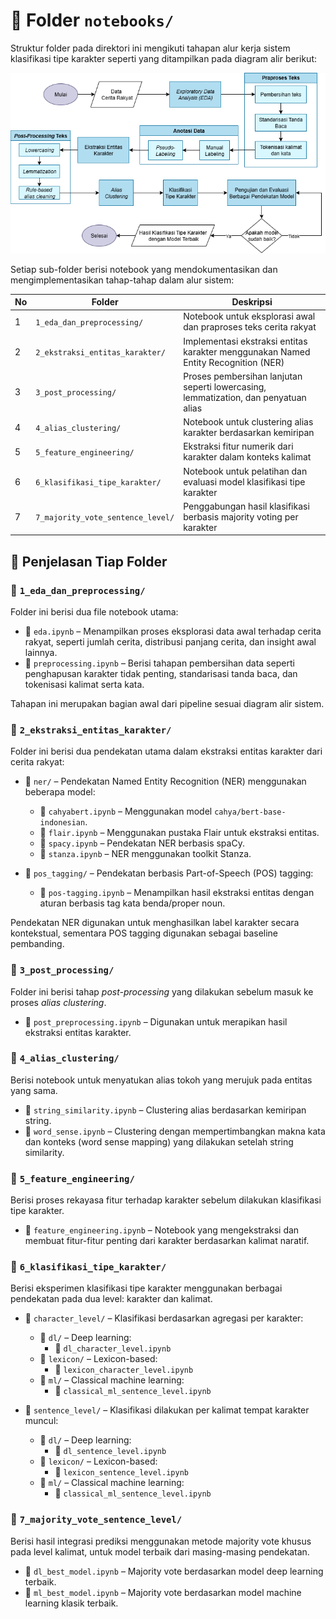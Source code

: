 # 📂 Folder `notebooks/`

Struktur folder pada direktori ini mengikuti tahapan alur kerja sistem klasifikasi tipe karakter seperti yang ditampilkan pada diagram alir berikut:

<p align="center">
  <img src="../img/flowchart.png" alt="Flowchart Sistem" width="600"/>
</p>

Setiap sub-folder berisi notebook yang mendokumentasikan dan mengimplementasikan tahap-tahap dalam alur sistem:

| No | Folder                                | Deskripsi                                                                 |
|----|---------------------------------------|---------------------------------------------------------------------------|
| 1  | `1_eda_dan_preprocessing/`            | Notebook untuk eksplorasi awal dan praproses teks cerita rakyat          |
| 2  | `2_ekstraksi_entitas_karakter/`       | Implementasi ekstraksi entitas karakter menggunakan Named Entity Recognition (NER) |
| 3  | `3_post_processing/`                  | Proses pembersihan lanjutan seperti lowercasing, lemmatization, dan penyatuan alias |
| 4  | `4_alias_clustering/`                 | Notebook untuk clustering alias karakter berdasarkan kemiripan           |
| 5  | `5_feature_engineering/`              | Ekstraksi fitur numerik dari karakter dalam konteks kalimat              |
| 6  | `6_klasifikasi_tipe_karakter/`        | Notebook untuk pelatihan dan evaluasi model klasifikasi tipe karakter    |
| 7  | `7_majority_vote_sentence_level/`     | Penggabungan hasil klasifikasi berbasis majority voting per karakter     |

## 📓 Penjelasan Tiap Folder

### 📁 `1_eda_dan_preprocessing/`

Folder ini berisi dua file notebook utama:

- 📓 `eda.ipynb` – Menampilkan proses eksplorasi data awal terhadap cerita rakyat, seperti jumlah cerita, distribusi panjang cerita, dan insight awal lainnya.
- 📓 `preprocessing.ipynb` – Berisi tahapan pembersihan data seperti penghapusan karakter tidak penting, standarisasi tanda baca, dan tokenisasi kalimat serta kata.

Tahapan ini merupakan bagian awal dari pipeline sesuai diagram alir sistem.

### 📁 `2_ekstraksi_entitas_karakter/`

Folder ini berisi dua pendekatan utama dalam ekstraksi entitas karakter dari cerita rakyat:

- 📂 `ner/` – Pendekatan Named Entity Recognition (NER) menggunakan beberapa model:
  - 📓 `cahyabert.ipynb` – Menggunakan model `cahya/bert-base-indonesian`.
  - 📓 `flair.ipynb` – Menggunakan pustaka Flair untuk ekstraksi entitas.
  - 📓 `spacy.ipynb` – Pendekatan NER berbasis spaCy.
  - 📓 `stanza.ipynb` – NER menggunakan toolkit Stanza.

- 📂 `pos_tagging/` – Pendekatan berbasis Part-of-Speech (POS) tagging:
  - 📓 `pos-tagging.ipynb` – Menampilkan hasil ekstraksi entitas dengan aturan berbasis tag kata benda/proper noun.


Pendekatan NER digunakan untuk menghasilkan label karakter secara kontekstual, sementara POS tagging digunakan sebagai baseline pembanding.

### 📁 `3_post_processing/`

Folder ini berisi tahap *post-processing* yang dilakukan sebelum masuk ke proses *alias clustering*.  
- 📓 `post_preprocessing.ipynb` – Digunakan untuk merapikan hasil ekstraksi entitas karakter.

### 📁 `4_alias_clustering/`
Berisi notebook untuk menyatukan alias tokoh yang merujuk pada entitas yang sama.

- 📓 `string_similarity.ipynb` – Clustering alias berdasarkan kemiripan string.
- 📓 `word_sense.ipynb` – Clustering dengan mempertimbangkan makna kata dan konteks (word sense mapping) yang dilakukan setelah string similarity.

### 📁 `5_feature_engineering/`
Berisi proses rekayasa fitur terhadap karakter sebelum dilakukan klasifikasi tipe karakter.

- 📓 `feature_engineering.ipynb` – Notebook yang mengekstraksi  dan membuat fitur-fitur penting dari karakter berdasarkan kalimat naratif.

### 📁 `6_klasifikasi_tipe_karakter/`
Berisi eksperimen klasifikasi tipe karakter menggunakan berbagai pendekatan pada dua level: karakter dan kalimat.

- 📂 `character_level/` – Klasifikasi berdasarkan agregasi per karakter:
  - 📂 `dl/` – Deep learning:
    - 📓 `dl_character_level.ipynb`
  - 📂 `lexicon/` – Lexicon-based:
    - 📓 `lexicon_character_level.ipynb`
  - 📂 `ml/` – Classical machine learning:
    - 📓 `classical_ml_sentence_level.ipynb`

- 📂 `sentence_level/` – Klasifikasi dilakukan per kalimat tempat karakter muncul:
  - 📂 `dl/` – Deep learning:
    - 📓 `dl_sentence_level.ipynb`
  - 📂 `lexicon/` – Lexicon-based:
    - 📓 `lexicon_sentence_level.ipynb`
  - 📂 `ml/` – Classical machine learning:
    - 📓 `classical_ml_sentence_level.ipynb`

### 📁 `7_majority_vote_sentence_level/`
Berisi hasil integrasi prediksi menggunakan metode majority vote khusus pada level kalimat, untuk model terbaik dari masing-masing pendekatan.

- 📓 `dl_best_model.ipynb` – Majority vote berdasarkan model deep learning terbaik.
- 📓 `ml_best_model.ipynb` – Majority vote berdasarkan model machine learning klasik terbaik.
